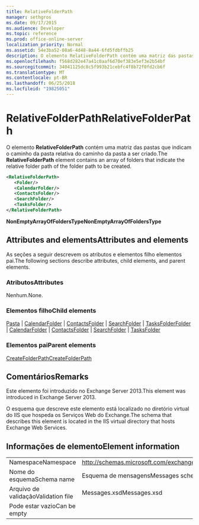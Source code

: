 ```yaml
---
title: RelativeFolderPath
manager: sethgros
ms.date: 09/17/2015
ms.audience: Developer
ms.topic: reference
ms.prod: office-online-server
localization_priority: Normal
ms.assetid: 54e3ba52-08a6-4d48-8a44-6fd5fdbffb25
description: O elemento RelativeFolderPath contém uma matriz das pastas que indicam o caminho da pasta relativa do caminho da pasta a ser criado.
ms.openlocfilehash: f568d282e47a41c0aaf6d70ef383e5ef3e2b54bf
ms.sourcegitcommit: 34041125dc8c5f993b21cebfc4f8b72f0fd2cb6f
ms.translationtype: MT
ms.contentlocale: pt-BR
ms.lasthandoff: 06/25/2018
ms.locfileid: "19825051"
---
```

# <a name="relativefolderpath"></a><span data-ttu-id="82992-103">RelativeFolderPath</span><span class="sxs-lookup"><span data-stu-id="82992-103">RelativeFolderPath</span></span>

<span data-ttu-id="82992-104">O elemento **RelativeFolderPath** contém uma matriz das pastas que indicam o caminho da pasta relativa do caminho da pasta a ser criado.</span><span class="sxs-lookup"><span data-stu-id="82992-104">The **RelativeFolderPath** element contains an array of folders that indicate the relative folder path of the folder path to be created.</span></span> 
  
```XML
<RelativeFolderPath>
   <Folder/>
   <CalendarFolder/>
   <ContactsFolder/>
   <SearchFolder/>
   <TasksFolder/>
</RelativeFolderPath>
```

 <span data-ttu-id="82992-105">**NonEmptyArrayOfFoldersType**</span><span class="sxs-lookup"><span data-stu-id="82992-105">**NonEmptyArrayOfFoldersType**</span></span>
## <a name="attributes-and-elements"></a><span data-ttu-id="82992-106">Attributes and elements</span><span class="sxs-lookup"><span data-stu-id="82992-106">Attributes and elements</span></span>

<span data-ttu-id="82992-107">As seções a seguir descrevem os atributos e elementos filho elementos pai.</span><span class="sxs-lookup"><span data-stu-id="82992-107">The following sections describe attributes, child elements, and parent elements.</span></span>
  
### <a name="attributes"></a><span data-ttu-id="82992-108">Atributos</span><span class="sxs-lookup"><span data-stu-id="82992-108">Attributes</span></span>

<span data-ttu-id="82992-109">Nenhum.</span><span class="sxs-lookup"><span data-stu-id="82992-109">None.</span></span>
  
### <a name="child-elements"></a><span data-ttu-id="82992-110">Elementos filho</span><span class="sxs-lookup"><span data-stu-id="82992-110">Child elements</span></span>

<span data-ttu-id="82992-111">[Pasta](folder.md) | [CalendarFolder](calendarfolder.md) | [ContactsFolder](contactsfolder.md) | [SearchFolder](searchfolder.md) | [TasksFolder](tasksfolder.md)</span><span class="sxs-lookup"><span data-stu-id="82992-111">[Folder](folder.md) | [CalendarFolder](calendarfolder.md) | [ContactsFolder](contactsfolder.md) | [SearchFolder](searchfolder.md) | [TasksFolder](tasksfolder.md)</span></span>
  
### <a name="parent-elements"></a><span data-ttu-id="82992-112">Elementos pai</span><span class="sxs-lookup"><span data-stu-id="82992-112">Parent elements</span></span>

[<span data-ttu-id="82992-113">CreateFolderPath</span><span class="sxs-lookup"><span data-stu-id="82992-113">CreateFolderPath</span></span>](createfolderpath.md)
  
## <a name="remarks"></a><span data-ttu-id="82992-114">Comentários</span><span class="sxs-lookup"><span data-stu-id="82992-114">Remarks</span></span>

<span data-ttu-id="82992-115">Este elemento foi introduzido no Exchange Server 2013.</span><span class="sxs-lookup"><span data-stu-id="82992-115">This element was introduced in Exchange Server 2013.</span></span>
  
<span data-ttu-id="82992-116">O esquema que descreve este elemento está localizado no diretório virtual do IIS que hospeda os Serviços Web do Exchange.</span><span class="sxs-lookup"><span data-stu-id="82992-116">The schema that describes this element is located in the IIS virtual directory that hosts Exchange Web Services.</span></span>
  
## <a name="element-information"></a><span data-ttu-id="82992-117">Informações de elemento</span><span class="sxs-lookup"><span data-stu-id="82992-117">Element information</span></span>

|||
|:-----|:-----|
|<span data-ttu-id="82992-118">Namespace</span><span class="sxs-lookup"><span data-stu-id="82992-118">Namespace</span></span>  <br/> |http://schemas.microsoft.com/exchange/services/2006/messages  <br/> |
|<span data-ttu-id="82992-119">Nome do esquema</span><span class="sxs-lookup"><span data-stu-id="82992-119">Schema name</span></span>  <br/> |<span data-ttu-id="82992-120">Esquema de mensagens</span><span class="sxs-lookup"><span data-stu-id="82992-120">Messages schema</span></span>  <br/> |
|<span data-ttu-id="82992-121">Arquivo de validação</span><span class="sxs-lookup"><span data-stu-id="82992-121">Validation file</span></span>  <br/> |<span data-ttu-id="82992-122">Messages.xsd</span><span class="sxs-lookup"><span data-stu-id="82992-122">Messages.xsd</span></span>  <br/> |
|<span data-ttu-id="82992-123">Pode estar vazio</span><span class="sxs-lookup"><span data-stu-id="82992-123">Can be empty</span></span>  <br/> ||
   

